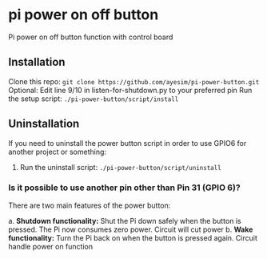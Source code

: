 # pi power on off button
Pi power on off button function with control board

## Installation

Clone this repo: `git clone https://github.com/ayesim/pi-power-button.git`
Optional: Edit line 9/10 in listen-for-shutdown.py to your preferred pin
Run the setup script: `./pi-power-button/script/install`

## Uninstallation

If you need to uninstall the power button script in order to use GPIO6 for another project or something:

1. Run the uninstall script: `./pi-power-button/script/uninstall`

### Is it possible to use another pin other than Pin 31 (GPIO 6)?

There are two main features of the power button:

a. **Shutdown functionality:** Shut the Pi down safely when the button is pressed. The Pi now consumes zero power. Circuit will cut power
b. **Wake functionality:** Turn the Pi back on when the button is pressed again. Circuit handle power on function
